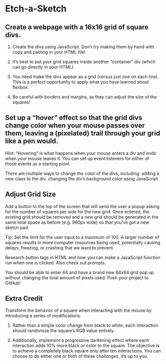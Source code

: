 # Etch-a-Sketch

## Create a webpage with a 16x16 grid of square divs.

1. Create the divs using JavaScript. Don’t try making them by hand with copy and pasting in your HTML file!

2. It’s best to put your grid squares inside another “container” div (which can go directly in your HTML).

3. You need make the divs appear as a grid (versus just one on each line). This is a perfect opportunity to apply what you have learned about flexbox.

4. Be careful with borders and margins, as they can adjust the size of the squares!

## Set up a “hover” effect so that the grid divs change color when your mouse passes over them, leaving a (pixelated) trail through your grid like a pen would.

Hint: “Hovering” is what happens when your mouse enters a div and ends when your mouse leaves it. You can set up event listeners for either of those events as a starting point.

There are multiple ways to change the color of the divs, including:
adding a new class to the div.
changing the div’s background color using JavaScript.

## Adjust Grid Size

Add a button to the top of the screen that will send the user a popup asking for the number of squares per side for the new grid. Once entered, the existing grid should be removed and a new grid should be generated in the same total space as before (e.g. 960px wide) so that you’ve got a new sketch pad.

Tip: Set the limit for the user input to a maximum of 100. A larger number of squares results in more computer resources being used, potentially causing delays, freezing, or crashing that we want to prevent.

Research button tags in HTML and how you can make a JavaScript function run when one is clicked.
Also check out prompts.

You should be able to enter 64 and have a brand new 64x64 grid pop up without changing the total amount of pixels used.
Push your project to GitHub!

## Extra Credit

Transform the behavior of a square when interacting with the mouse by introducing a series of modifications.

1. Rather than a simple color change from black to white, each interaction should randomize the square’s RGB value entirely.

2. Additionally, implement a progressive darkening effect where each interaction adds 10% more black or color to the square. The objective is to achieve a completely black square only after ten interactions.
   You can choose to do either one or both of these challenges, it’s up to you.
